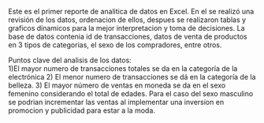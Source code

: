 Este es el primer reporte de analitica de datos en Excel. En el se realizó una revisión de los datos, ordenacion de ellos, despues se realizaron tablas y graficos dinamicos para la mejor interpretacion y toma de decisiones.
La base de datos contenia id de transacciones, datos de venta de productos en 3 tipos de categorias, el sexo de los compradores, entre otros.

Puntos clave del analisis de los datos:  
1)El mayor numero de transacciones totales se da en la categoría de la electrónica 
2) El menor numero de transacciones se dá en la categoría de la belleza. 
3) El mayor número de ventas en moneda se da en el sexo femenino considerando el total de edades. Para el caso del sexo masculino se podrian incrementar las ventas al  implementar una inversion en promocion y publicidad para estar a la moda.
